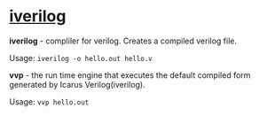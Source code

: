 # [iverilog](https://github.com/steveicarus/iverilog) 

__iverilog__ - compliler for verilog. Creates a compiled verilog file.

Usage:
`iverilog -o hello.out hello.v`

__vvp__ - the run time engine that executes the default compiled form generated by Icarus Verilog(iverilog).

Usage:
`vvp hello.out`
